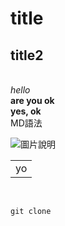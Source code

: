 # title
## title2
<br>
<i>hello</i>
<br>
<b> are you ok </b>
<br>
<b> yes, ok </b>
<br>MD語法
<br>

![圖片說明](https://png.pngtree.com/thumb_back/fh260/background/20221228/pngtree-beautiful-romantic-fresh-illustration-mobile-phone-wallpaper-background-image_1500796.jpg)

<table>
    <tr>
        <td>yo</td>
    </tr>
</table>
<br>

```
git clone
```
